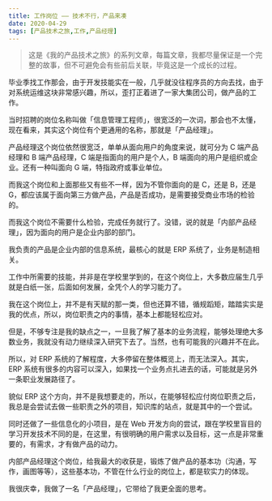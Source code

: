 ```yaml
---
title: 工作岗位 —— 技术不行，产品来凑
date: 2020-04-29
tags: [产品技术之旅,工作,产品经理]
---
```


> 这是《我的产品技术之旅》的系列文章，每篇文章，我都尽量保证是一个完整的故事，但不可避免会有些前后关联，毕竟这是一个成长的过程。

毕业季找工作那会，由于开发技能实在一般，几乎就没往程序员的方向去找，由于对系统运维这块非常感兴趣，所以，歪打正着进了一家大集团公司，做产品的工作。

当时招聘的岗位名称叫做「信息管理工程师」，很宽泛的一次词，那会也不太懂，现在看来，其实这个岗位有个更通用的名称，那就是「产品经理」。

产品经理这个岗位依然很宽泛，单单从面向用户的角度来说，就可分为 C 端产品经理和 B 端产品经理，C 端是指面向的用户是个人，B 端面向的用户是组织或企业。还有一种叫面向 G 端，特指政府或事业单位。

而我这个岗位和上面那些又有些不一样，因为不管你面向的是 C，还是 B，还是 G，都应该属于面向第三方做产品，产品是否成功，是需要接受商业市场的检验的。

而我这个岗位不需要什么检验，完成任务就行了。没错，说的就是「内部产品经理」，因为面向的用户是企业内部的部门。

我负责的产品是企业内部的信息系统，最核心的就是 ERP 系统了，业务是制造相关。

工作中所需要的技能，并非是在学校里学到的，在这个岗位上，大多数应届生几乎就是白纸一张，后面如何发展，全凭个人的学习能力了。

我在这个岗位上，并不是有天赋的那一类，但也还算不错，循规蹈矩，踏踏实实是我的优点，所以，岗位职责之内的事情，基本上都能轻松应对。

但是，不够专注是我的缺点之一，一旦我了解了基本的业务流程，能够处理绝大多数业务，我就没有动力继续深入研究下去了。当然，也有可能我的兴趣并不在此。

所以，对 ERP 系统的了解程度，大多停留在整体概览上，而无法深入。其实，ERP 系统有很多的内容可以深入，如果找一个业务点扎进去的话，可能就是另外一条职业发展路径了。

貌似 ERP 这个方向，并不是我想要走的，所以，在能够轻松应付岗位职责之后，我总是会尝试去做一些职责之外的项目，知识库的站点，就是其中的一个尝试。

同时还做了一些信息化的小项目，是在 Web 开发方向的尝试，跟在学校里盲目的学习开发技术不同的是，在这里，有很明确的用户需求以及目标，这一点是非常重要的，有需求，才有做产品的动力。

内部产品经理这个岗位，给我最大的收获是，锻炼了做产品的基本功（沟通，写作，画图等等），这些基本功，不管在什么行业的岗位上，都是软实力的体现。

我很庆幸，我做了一名「产品经理」，它带给了我更全面的思考。